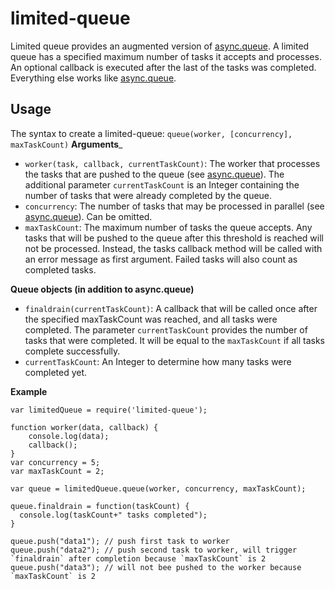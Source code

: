 # limited-queue

Limited queue provides an augmented version of [async.queue](https://github.com/caolan/async/blob/master/README.md#queue).
A limited queue has a specified maximum number of tasks it accepts and processes. An optional callback is executed after the last of the tasks was completed.
Everything else works like [async.queue](https://github.com/caolan/async/blob/master/README.md#queue).

## Usage

The syntax to create a limited-queue: `queue(worker, [concurrency], maxTaskCount)`
__Arguments___
* `worker(task, callback, currentTaskCount)`: The worker that processes the tasks that are pushed to the queue (see [async.queue](https://github.com/caolan/async/blob/master/README.md#queue)).
  The additional parameter `currentTaskCount` is an Integer containing the number of tasks that were already completed by the queue.
* `concurrency`: The number of tasks that may be processed in parallel (see [async.queue](https://github.com/caolan/async/blob/master/README.md#queue)). Can be omitted.
* `maxTaskCount`: The maximum number of tasks the queue accepts. Any tasks that will be pushed to the queue after this threshold is reached will not be processed. 
  Instead, the tasks callback method will be called with an error message as first argument. Failed tasks will also count as completed tasks.

__Queue objects (in addition to async.queue)__
* `finaldrain(currentTaskCount)`: A callback that will be called once after the specified maxTaskCount was reached, and all tasks were completed. The parameter `currentTaskCount` provides the number of tasks that were completed. 
  It will be equal to the `maxTaskCount` if all tasks complete successfully.
* `currentTaskCount`: An Integer to determine how many tasks were completed yet. 

__Example__
```
var limitedQueue = require('limited-queue');

function worker(data, callback) {
    console.log(data);
    callback();
}
var concurrency = 5;
var maxTaskCount = 2;

var queue = limitedQueue.queue(worker, concurrency, maxTaskCount);

queue.finaldrain = function(taskCount) {
  console.log(taskCount+" tasks completed");
}

queue.push("data1"); // push first task to worker
queue.push("data2"); // push second task to worker, will trigger `finaldrain` after completion because `maxTaskCount` is 2
queue.push("data3"); // will not bee pushed to the worker because `maxTaskCount` is 2
```
